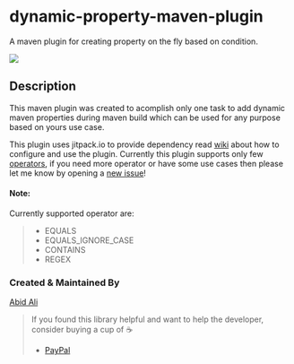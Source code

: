 # dynamic-property-maven-plugin
A maven plugin for creating property on the fly based on condition.

[![](https://jitpack.io/v/aaabidunique/dynamic-property-maven-plugin.svg)](https://jitpack.io/#aaabidunique/dynamic-property-maven-plugin)

## Description
This maven plugin was created to acomplish only one task to add dynamic maven properties during maven build which can be used for any purpose based on yours use case.

This plugin uses jitpack.io to provide dependency read [wiki](https://github.com/aaabidunique/dynamic-property-maven-plugin/wiki) about how to configure and use the plugin.
Currently this plugin supports only few [operators](https://github.com/aaabidunique/dynamic-property-maven-plugin/wiki/Usage), if you need more operator or have some use cases then please let me know by opening a [new issue](https://github.com/aaabidunique/dynamic-property-maven-plugin/issues/new)!

#### Note:
Currently supported operator are:
> + EQUALS
> + EQUALS_IGNORE_CASE
> + CONTAINS
> + REGEX

### Created & Maintained By
[Abid Ali](https://github.com/aaabidunique/)

> If you found this library helpful and want to help the developer, consider buying a cup of :coffee:
>  + [PayPal](https://www.paypal.me/aaabidunique)
